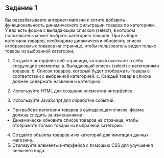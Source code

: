 ## Задание 1

Вы разрабатываете интернет-магазин и хотите добавить
функциональность динамического фильтрации товаров по
категориям. У вас есть форма с выпадающим списком (select), в
котором пользователь может выбрать категорию товаров. При выборе
категории товаров, необходимо динамически обновлять список
отображаемых товаров на странице, чтобы пользователь видел
только товары из выбранной категории.
1. Создайте интерфейс веб-страницы, который включает в себя
следующие элементы:
a. Выпадающий список (select) с категориями товаров.
b. Список товаров, который будет отображать товары в
соответствии с выбранной категорией.
c. Каждый товар в списке должен содержать название и
категорию.
2. Используйте HTML для создания элементов интерфейса.

3. Используйте JavaScript для обработки событий:
* При выборе категории товаров в выпадающем списке, форма
должна следить за изменениями.
* Динамически обновите список товаров на странице, чтобы
отображать только товары из выбранной категории.
4. Создайте объекты товаров и их категорий для имитации данных магазина.
5. Стилизуйте элементы интерфейса с помощью CSS для улучшения
внешнего вида.

